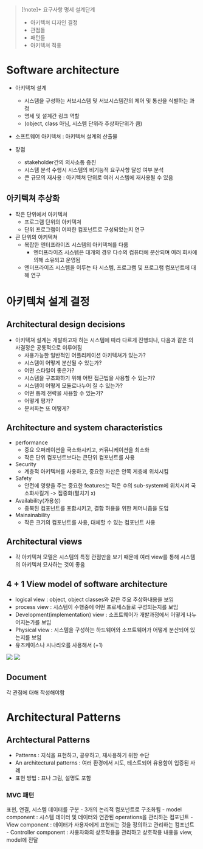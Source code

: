> [!note]+
> 요구사항 명세 설계단계
> 
> - 아키텍쳐 디자인 결정
> - 관점들
> - 패턴들
> - 아키텍쳐 적용

# Software architecture
- 아키텍쳐 설계
	- 시스템을 구성하는 서브시스템 및 서브시스템간의 제어 및 통신을 식별하는 과정
	- 명세 및 설계간 링크 역할 
	- (object, class 아님, 시스템 단위라 추상화단위가 큼)

- 소프트웨어 아키텍쳐 : 아키텍쳐 설계의 산출물
- 장점
	- stakeholder간의 의사소통 증진
	- 시스템 분석 수행시 시스템의 비기능적 요구사항 달성 여부 분석
	- 큰 규모의 재사용 : 아키텍쳐 단위로 여러 시스템에 재사용될 수 있음


## 아키텍쳐 추상화
- 작은 단위에서 아키텍쳐
	- 프로그램 단위의 아키텍쳐
	- 단위 프로그램이 어떠한 컴포넌트로 구성되었는지 연구
- 큰 단위의 아키텍쳐
	- 복잡한 엔터프라이즈 시스템의 아키텍쳐를 다룸
		- 엔터프라이즈 시스템은 대개의 경우 다수의 컴퓨터에 분산되며 여러 회사에 의해 소유되고 운영됨
	- 엔터프라이즈 시스템을 이루는 타 시스템, 프로그램 및 프로그램 컴포넌트에 대해 연구

# 아키텍쳐 설계 결정
## Architectural design decisions
- 아키텍쳐 설계는 개발하고자 하는 시스템에 따라 다르게 진행되나, 다음과 같은 의사결정은 공통적으로 이루어짐
	- 사용가능한 일반적인 어플리케이션 아키텍쳐가 있는가?
	- 시스템이 어떻게 분산될 수 있는가?
	- 어떤 스타일이 좋은가?
	- 시스템을 구조화하기 위해 어떤 접근법을 사용할 수 있는가?
	- 시스템이 어떻게 모듈로나누어 질 수 있는가?
	- 어떤 통제 전략을 사용할 수 있는가?
	- 어떻게 평가?
	- 문서화는 또 어떻게?

## Architecture and system characteristics
- performance
	- 중요 오퍼레이션을 국소화시키고, 커뮤니케이션을 최소화
	- 작은 단위 컴포넌트보다는 큰단위 컴포넌트를 사용
- Security 
	- 계층적 아키텍쳐를 사용하고, 중요한 자산은 안쪽 게층에 위치시킴
- Safety
	- 안전에 영향을 주는 중요한 features는 작은 수의 sub-system에 위치시켜 국소화사킬거 -> 집중화(펼치기 x)
- Availability(가용성)
	- 중복된 컴포넌트를 포함시키고, 결함 허용을 위한 케머니즘을 도입
- Mainainability
	- 작은 크기의 컴포넌트를 사용, 대체할 수 있는 컴포넌트 사용

## Architectural views
- 각 아키텍쳐 모델은 시스템의 특정 관점만을 보기 때문에 여러 view를 통해 시스템의 아키텍쳐 묘사하는 것이 좋음

## 4 + 1 View model of software architecture
- logical view : object, object classes와 같은 주요 추상화내용을 보임
- process view : 시스템이 수행중에 어떤 프로세스들로 구성되는지를 보임
- Development(implementation) view : 소프트웨어가 개발과정에서 어떻게 나누어지는가를 보임
- Physical view : 시스템을 구성하는 하드웨어와 소프트웨어가 어떻게 분산되어 있는지를 보임
- 유즈케이스나 시나리오를 사용해서 (+1)

![](https://i.imgur.com/i0jRrya.png)
![](https://i.imgur.com/hT57zg9.png)


## Document
각 관점에 대해 작성해야함
# Architectural Patterns
## Archtectural Patterns
- Patterns : 지식을 표현하고, 공유하고, 재사용하기 위한 수단
- An architectural patterns : 여러 환경에서 시도, 테스트되어 유용함이 입증된 사례
- 표현 방법 : 표나 그림, 설명도 포함

### MVC 패턴
표현, 연결, 시스템 데이터를 구분 - 3개의 논리적 컴포넌트로 구조화됨
	- model component : 시스템 데이터 및 데이터와 연관된 operations을 관리하는 컴포넌트
	- View component : 데이터가 사용자에게 표현되는 것을 정의하고 관리하는 컴포넌트
	- Controller component : 사용자와의 상호작용을 관리하고 상호작용 내용을 view, model에 전달


